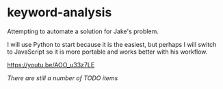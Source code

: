 # keyword-analysis

Attempting to automate a solution for Jake's problem.

I will use Python to start because it is the easiest, but perhaps I will switch to JavaScript so it is more portable and works better with his workflow.

https://youtu.be/AOO_u33z7LE

*There are still a number of TODO items*

